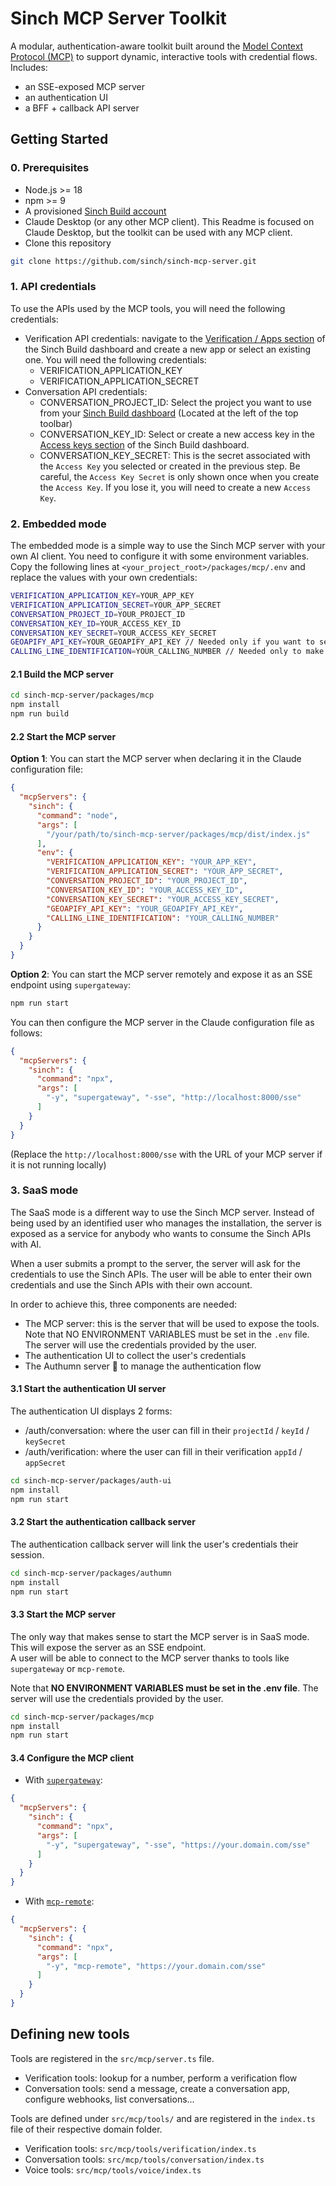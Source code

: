 # Sinch MCP Server Toolkit

A modular, authentication-aware toolkit built around the [Model Context Protocol (MCP)](https://modelcontext.org) to support dynamic, interactive tools with credential flows. Includes:
 - an SSE-exposed MCP server
 - an authentication UI
 - a BFF + callback API server

## Getting Started

### 0. Prerequisites

  - Node.js >= 18
  - npm >= 9
  - A provisioned [Sinch Build account](https://dashboard.sinch.com/dashboard)
  - Claude Desktop (or any other MCP client). This Readme is focused on Claude Desktop, but the toolkit can be used with any MCP client.
  - Clone this repository

```bash
git clone https://github.com/sinch/sinch-mcp-server.git
```

### 1. API credentials

To use the APIs used by the MCP tools, you will need the following credentials:
- Verification API credentials: navigate to the [Verification / Apps section](https://dashboard.sinch.com/verification/apps) of the Sinch Build dashboard and create a new app or select an existing one. You will need the following credentials:
    - VERIFICATION_APPLICATION_KEY
    - VERIFICATION_APPLICATION_SECRET
- Conversation API credentials:
    - CONVERSATION_PROJECT_ID: Select the project you want to use from your [Sinch Build dashboard](https://dashboard.sinch.com/dashboard) (Located at the left of the top toolbar)
    - CONVERSATION_KEY_ID: Select or create a new access key in the [Access keys section](https://dashboard.sinch.com/settings/access-keys) of the Sinch Build dashboard.
    - CONVERSATION_KEY_SECRET: This is the secret associated with the `Access Key` you selected or created in the previous step. Be careful, the `Access Key Secret` is only shown once when you create the `Access Key`. If you lose it, you will need to create a new `Access Key`.


### 2. Embedded mode

The embedded mode is a simple way to use the Sinch MCP server with your own AI client. You need to configure it with some environment variables.<br>
Copy the following lines at `<your_project_root>/packages/mcp/.env` and replace the values with your own credentials:
```bash
VERIFICATION_APPLICATION_KEY=YOUR_APP_KEY
VERIFICATION_APPLICATION_SECRET=YOUR_APP_SECRET
CONVERSATION_PROJECT_ID=YOUR_PROJECT_ID
CONVERSATION_KEY_ID=YOUR_ACCESS_KEY_ID
CONVERSATION_KEY_SECRET=YOUR_ACCESS_KEY_SECRET
GEOAPIFY_API_KEY=YOUR_GEOAPIFY_API_KEY // Needed only if you want to send location messages: it converts an address to a lat/lon
CALLING_LINE_IDENTIFICATION=YOUR_CALLING_NUMBER // Needed only to make calls: it is the number that will be displayed to the user when they receive a call
```

#### 2.1 Build the MCP server

```bash
cd sinch-mcp-server/packages/mcp
npm install
npm run build
```

#### 2.2 Start the MCP server

**Option 1**: You can start the MCP server when declaring it in the Claude configuration file:

```json
{
  "mcpServers": {
    "sinch": {
      "command": "node",
      "args": [
        "/your/path/to/sinch-mcp-server/packages/mcp/dist/index.js"
      ],
      "env": {
        "VERIFICATION_APPLICATION_KEY": "YOUR_APP_KEY",
        "VERIFICATION_APPLICATION_SECRET": "YOUR_APP_SECRET",
        "CONVERSATION_PROJECT_ID": "YOUR_PROJECT_ID",
        "CONVERSATION_KEY_ID": "YOUR_ACCESS_KEY_ID",
        "CONVERSATION_KEY_SECRET": "YOUR_ACCESS_KEY_SECRET",
        "GEOAPIFY_API_KEY": "YOUR_GEOAPIFY_API_KEY",
        "CALLING_LINE_IDENTIFICATION": "YOUR_CALLING_NUMBER"
      }
    }
  }
}
```

**Option 2**: You can start the MCP server remotely and expose it as an SSE endpoint using `supergateway`:

```bash
npm run start
```
You can then configure the MCP server in the Claude configuration file as follows:
```json
{
  "mcpServers": {
    "sinch": {
      "command": "npx",
      "args": [
        "-y", "supergateway", "-sse", "http://localhost:8000/sse"
      ]
    }
  }
}
```
(Replace the `http://localhost:8000/sse` with the URL of your MCP server if it is not running locally)

### 3. SaaS mode

The SaaS mode is a different way to use the Sinch MCP server. Instead of being used by an identified user who manages the installation, the server is exposed as a service for anybody who wants to consume the Sinch APIs with AI.

When a user submits a prompt to the server, the server will ask for the credentials to use the Sinch APIs. The user will be able to enter their own credentials and use the Sinch APIs with their own account.

In order to achieve this, three components are needed:
 - The MCP server: this is the server that will be used to expose the tools. Note that NO ENVIRONMENT VARIABLES must be set in the `.env` file. The server will use the credentials provided by the user.
 - The authentication UI to collect the user's credentials
 - The Authumn server 🍁 to manage the authentication flow

#### 3.1 Start the authentication UI server

The authentication UI displays 2 forms:
- /auth/conversation: where the user can fill in their `projectId` / `keyId` / `keySecret`
- /auth/verification: where the user can fill in their verification `appId` / `appSecret`

```bash
cd sinch-mcp-server/packages/auth-ui
npm install
npm run start
```

#### 3.2 Start the authentication callback server

The authentication callback server will link the user's credentials their session.
```bash
cd sinch-mcp-server/packages/authumn
npm install
npm run start
```

#### 3.3 Start the MCP server

The only way that makes sense to start the MCP server is in SaaS mode. This will expose the server as an SSE endpoint.<br>
A user will be able to connect to the MCP server thanks to tools like `supergateway` or `mcp-remote`.

Note that **NO ENVIRONMENT VARIABLES must be set in the .env file**. The server will use the credentials provided by the user.

```bash
cd sinch-mcp-server/packages/mcp
npm install
npm run start
```

#### 3.4 Configure the MCP client

 - With [`supergateway`](https://www.npmjs.com/package/supergateway):

```json
{
  "mcpServers": {
    "sinch": {
      "command": "npx",
      "args": [
        "-y", "supergateway", "-sse", "https://your.domain.com/sse"
      ]
    }
  }
}
```

 - With [`mcp-remote`](https://www.npmjs.com/package/mcp-remote):
```json
{
  "mcpServers": {
    "sinch": {
      "command": "npx",
      "args": [
        "-y", "mcp-remote", "https://your.domain.com/sse"
      ]
    }
  }
}
```

## Defining new tools

Tools are registered in the `src/mcp/server.ts` file.
 - Verification tools: lookup for a number, perform a verification flow
 - Conversation tools: send a message, create a conversation app, configure webhooks, list conversations...

Tools are defined under `src/mcp/tools/` and are registered in the `index.ts` file of their respective domain folder.
 - Verification tools: `src/mcp/tools/verification/index.ts`
 - Conversation tools: `src/mcp/tools/conversation/index.ts`
 - Voice tools: `src/mcp/tools/voice/index.ts`
